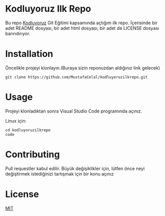 # Kodluyoruz Ilk Repo
Bu repo [Kodluyoruz](https://www.kodluyoruz.org/) Git Eğitimi kapsamında açtığım ilk repo. İçerisinde bir adet README dosyası, bir adet html dosyası, bir adet de LICENSE dosyası barındırıyor.

# Installation
Öncelikle projeyi klonlayın.(Buraya sizin reponuzdan aldığınız link gelecek)

```
git clone https://github.com/MustafaCelal/kodluyoruzilkrepo.git
```

# Usage
Projeyi klonladıktan sonra Visual Studio Code programında açınız.

Linux için:

```
cd kodluyoruzilkrepo
code
```

# Contributing
Pull requestler kabul edilir. Büyük değişiklikler için, lütfen önce neyi değiştirmek istediğinizi tartışmak için bir konu açınız

# License
[MIT](https://choosealicense.com/licenses/mit/)